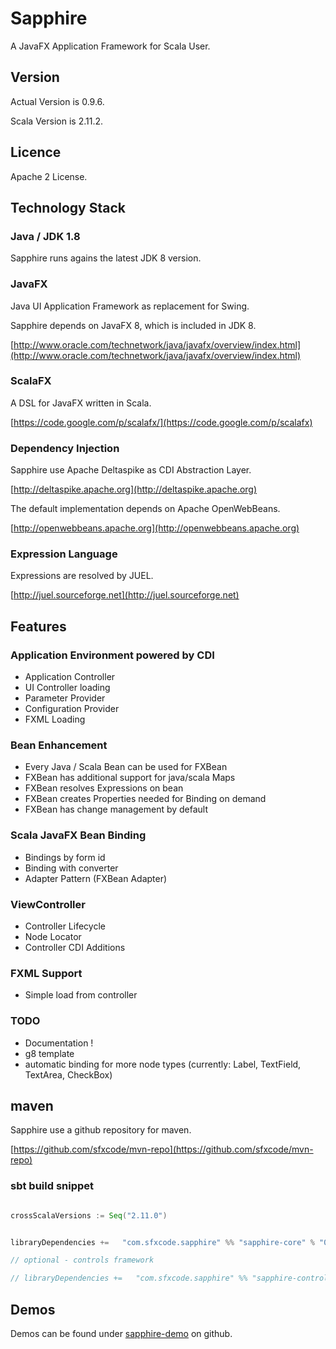# Sapphire

A JavaFX Application Framework for Scala User.

## Version

Actual Version is 0.9.6.

Scala Version is 2.11.2.

## Licence

Apache 2 License.

## Technology Stack

### Java / JDK 1.8

Sapphire runs agains the latest JDK 8 version.

### JavaFX

Java UI Application Framework as replacement for Swing.

Sapphire depends on JavaFX 8, which is included in JDK 8.

[http://www.oracle.com/technetwork/java/javafx/overview/index.html](http://www.oracle.com/technetwork/java/javafx/overview/index.html)


### ScalaFX

A DSL for JavaFX written in Scala.

[https://code.google.com/p/scalafx/](https://code.google.com/p/scalafx)


### Dependency Injection

Sapphire use Apache Deltaspike as CDI Abstraction Layer.

[http://deltaspike.apache.org](http://deltaspike.apache.org)

The default implementation depends on Apache OpenWebBeans.

[http://openwebbeans.apache.org](http://openwebbeans.apache.org)

### Expression Language

Expressions are resolved by JUEL.

[http://juel.sourceforge.net](http://juel.sourceforge.net)

## Features

### Application Environment powered by CDI

- Application Controller
- UI Controller loading
- Parameter Provider
- Configuration Provider
- FXML Loading

### Bean Enhancement

- Every Java / Scala Bean can be used for FXBean
- FXBean has additional support for java/scala Maps
- FXBean resolves Expressions on bean
- FXBean creates Properties needed for Binding on demand
- FXBean has change management by default

### Scala JavaFX Bean Binding

- Bindings by form id
- Binding with converter
- Adapter Pattern (FXBean Adapter)

### ViewController

- Controller Lifecycle
- Node Locator
- Controller CDI Additions

### FXML Support

- Simple load from controller

### TODO

- Documentation !
- g8 template
- automatic binding for more node types (currently: Label, TextField, TextArea, CheckBox)


## maven

Sapphire use a github repository for maven.

[https://github.com/sfxcode/mvn-repo](https://github.com/sfxcode/mvn-repo)

### sbt build snippet

```scala

crossScalaVersions := Seq("2.11.0")


libraryDependencies +=   "com.sfxcode.sapphire" %% "sapphire-core" % "0.9.5"

// optional - controls framework

// libraryDependencies +=   "com.sfxcode.sapphire" %% "sapphire-control" % "0.9.5"


```

## Demos

Demos can be found under [sapphire-demo](http://sfxcode.github.io/sapphire-demo/) on github.

